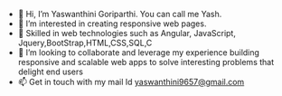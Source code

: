 - 👋 Hi, I’m Yaswanthini Goriparthi. You can call me Yash.
- 👀 I’m interested in creating responsive web pages.
- 🌱 Skilled in web technologies such as Angular, JavaScript, Jquery,BootStrap,HTML,CSS,SQL,C
- 💞️ I’m looking to collaborate and leverage my experience building responsive and scalable web apps to solve interesting problems that delight end users
- 📫 Get in touch with my mail Id yaswanthini9657@gmail.com

<!---
YaswanthiniG/YaswanthiniG is a ✨ special ✨ repository because its `README.md` (this file) appears on your GitHub profile.
You can click the Preview link to take a look at your changes.
--->

